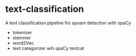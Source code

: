 # text-classification
A text classification pipeline fro spoam detection with spaCy
- tokenizer
- stemmer
- word2Vec
- text categorizer wih spaCy textcat
 
